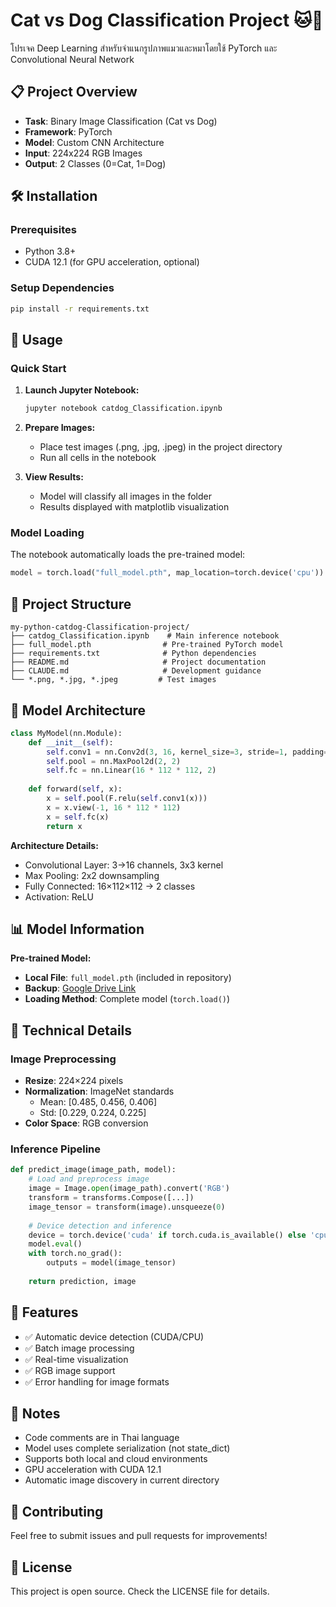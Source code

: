 # Cat vs Dog Classification Project 🐱🐶

โปรเจค Deep Learning สำหรับจำแนกรูปภาพแมวและหมาโดยใช้ PyTorch และ Convolutional Neural Network

## 📋 Project Overview

- **Task**: Binary Image Classification (Cat vs Dog)
- **Framework**: PyTorch
- **Model**: Custom CNN Architecture
- **Input**: 224x224 RGB Images
- **Output**: 2 Classes (0=Cat, 1=Dog)

## 🛠️ Installation

### Prerequisites
- Python 3.8+
- CUDA 12.1 (for GPU acceleration, optional)

### Setup Dependencies
```bash
pip install -r requirements.txt
```

## 🚀 Usage

### Quick Start
1. **Launch Jupyter Notebook:**
   ```bash
   jupyter notebook catdog_Classification.ipynb
   ```

2. **Prepare Images:**
   - Place test images (.png, .jpg, .jpeg) in the project directory
   - Run all cells in the notebook

3. **View Results:**
   - Model will classify all images in the folder
   - Results displayed with matplotlib visualization

### Model Loading
The notebook automatically loads the pre-trained model:
```python
model = torch.load("full_model.pth", map_location=torch.device('cpu'))
```

## 📁 Project Structure

```
my-python-catdog-Classification-project/
├── catdog_Classification.ipynb    # Main inference notebook
├── full_model.pth                # Pre-trained PyTorch model
├── requirements.txt              # Python dependencies
├── README.md                     # Project documentation
├── CLAUDE.md                     # Development guidance
└── *.png, *.jpg, *.jpeg         # Test images
```

## 🧠 Model Architecture

```python
class MyModel(nn.Module):
    def __init__(self):
        self.conv1 = nn.Conv2d(3, 16, kernel_size=3, stride=1, padding=1)
        self.pool = nn.MaxPool2d(2, 2)
        self.fc = nn.Linear(16 * 112 * 112, 2)
    
    def forward(self, x):
        x = self.pool(F.relu(self.conv1(x)))
        x = x.view(-1, 16 * 112 * 112)
        x = self.fc(x)
        return x
```

**Architecture Details:**
- Convolutional Layer: 3→16 channels, 3x3 kernel
- Max Pooling: 2x2 downsampling
- Fully Connected: 16×112×112 → 2 classes
- Activation: ReLU

## 📊 Model Information

**Pre-trained Model:**
- **Local File**: `full_model.pth` (included in repository)
- **Backup**: [Google Drive Link](https://drive.google.com/file/d/1OKyw8TWGbHPoWToHEuwNB5SVsEIHBBXT/view?usp=sharing)
- **Loading Method**: Complete model (`torch.load()`)

## 🔧 Technical Details

### Image Preprocessing
- **Resize**: 224×224 pixels
- **Normalization**: ImageNet standards
  - Mean: [0.485, 0.456, 0.406]
  - Std: [0.229, 0.224, 0.225]
- **Color Space**: RGB conversion

### Inference Pipeline
```python
def predict_image(image_path, model):
    # Load and preprocess image
    image = Image.open(image_path).convert('RGB')
    transform = transforms.Compose([...])
    image_tensor = transform(image).unsqueeze(0)
    
    # Device detection and inference
    device = torch.device('cuda' if torch.cuda.is_available() else 'cpu')
    model.eval()
    with torch.no_grad():
        outputs = model(image_tensor)
    
    return prediction, image
```

## 🚀 Features

- ✅ Automatic device detection (CUDA/CPU)
- ✅ Batch image processing
- ✅ Real-time visualization
- ✅ RGB image support
- ✅ Error handling for image formats

## 📝 Notes

- Code comments are in Thai language
- Model uses complete serialization (not state_dict)
- Supports both local and cloud environments
- GPU acceleration with CUDA 12.1
- Automatic image discovery in current directory

## 🤝 Contributing

Feel free to submit issues and pull requests for improvements!

## 📄 License

This project is open source. Check the LICENSE file for details.
